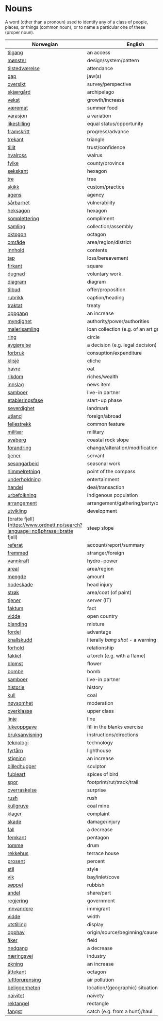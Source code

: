 # Nouns

A word (other than a pronoun) used to identify any of a class of people, places, or things (common noun), or to name a particular one of these (proper noun).

| Norwegian | English | Gender |
| --- | --- | --- |
| [tilgang](https://www.ordnett.no/search?language=no&phrase=tilgang) | an access | i |
| [mønster](https://www.ordnett.no/search?language=no&phrase=mønster) | design/system/pattern | i |
| [tilstedværelse](https://www.ordnett.no/search?language=no&phrase=tilstedværelse) | attendance | i |
| [gap](https://www.ordnett.no/search?language=no&phrase=gap) | jaw(s) | m |
| [oversikt](https://www.ordnett.no/search?language=no&phrase=oversikt) | survey/perspective | m |
| [skjærgård](https://www.ordnett.no/search?language=no&phrase=skjærgård) | archipelago | m |
| [vekst](https://www.ordnett.no/search?language=no&phrase=vekst) | growth/increase | m |
| [væremat](https://www.ordnett.no/search?language=no&phrase=væremat) | summer food | m |
| [varasjon](https://www.ordnett.no/search?language=no&phrase=varasjon) | a variation | m |
| [likestilling](https://www.ordnett.no/search?language=no&phrase=likestilling) | equal status/opportunity | m |
| [framskritt](https://www.ordnett.no/search?language=no&phrase=framskritt) | progress/advance | i |
| [trekant](https://www.ordnett.no/search?language=no&phrase=trekant) | triangle | m |
| [tillit](https://www.ordnett.no/search?language=no&phrase=tillit) | trust/confidence | m |
| [hvalross](https://www.ordnett.no/search?language=no&phrase=hvalross) | walrus | m |
| [fylke](https://www.ordnett.no/search?language=no&phrase=fylke) | county/province | i |
| [sekskant](https://www.ordnett.no/search?language=no&phrase=sekskant) | hexagon | m |
| [tre](https://www.ordnett.no/search?language=no&phrase=tre) | tree | i |
| [skikk](https://www.ordnett.no/search?language=no&phrase=skikk) | custom/practice | m |
| [agens](https://www.ordnett.no/search?language=no&phrase=agens) | agency | m |
| [sårbarhet](https://www.ordnett.no/search?language=no&phrase=sårbarhet) | vulnerability | m |
| [heksagon](https://www.ordnett.no/search?language=no&phrase=heksagon) | hexagon | m |
| [komplettering](https://www.ordnett.no/search?language=no&phrase=komplettering) | compliment | m |
| [samling](https://www.ordnett.no/search?language=no&phrase=samling) | collection/assembly | m |
| [oktogon](https://www.ordnett.no/search?language=no&phrase=oktogon) | octagon | m |
| [område](https://www.ordnett.no/search?language=no&phrase=område) | area/region/district | i |
| [innhold](https://www.ordnett.no/search?language=no&phrase=innhold) | contents | i |
| [tap](https://www.ordnett.no/search?language=no&phrase=tap) | loss/bereavement | i |
| [firkant](https://www.ordnett.no/search?language=no&phrase=firkant) | square | m |
| [dugnad](https://www.ordnett.no/search?language=no&phrase=dugnad) | voluntary work | m |
| [diagram](https://www.ordnett.no/search?language=no&phrase=diagram) | diagram | i |
| [tilbud](https://www.ordnett.no/search?language=no&phrase=tilbud) | offer/proposition | i |
| [rubrikk](https://www.ordnett.no/search?language=no&phrase=rubrikk) | caption/heading | m |
| [traktat](https://www.ordnett.no/search?language=no&phrase=traktat) | treaty | m |
| [oppgang](https://www.ordnett.no/search?language=no&phrase=oppgang) | an increase | m |
| [myndighet](https://www.ordnett.no/search?language=no&phrase=myndighet) | authority/power/authorities | m |
| [malerisamling](https://www.ordnett.no/search?language=no&phrase=malerisamling) | loan collection (e.g. of an art gallery) | m |
| [ring](https://www.ordnett.no/search?language=no&phrase=ring) | circle | m |
| [avgjørelse](https://www.ordnett.no/search?language=no&phrase=avgjørelse) | a decision (e.g. legal decision) | m |
| [forbruk](https://www.ordnett.no/search?language=no&phrase=forbruk) | consuption/expenditure | i |
| [klisjé](https://www.ordnett.no/search?language=no&phrase=klisjé) | cliche | m |
| [havre](https://www.ordnett.no/search?language=no&phrase=havre) | oat | m |
| [rikdom](https://www.ordnett.no/search?language=no&phrase=rikdom) | riches/wealth | m |
| [innslag](https://www.ordnett.no/search?language=no&phrase=innslag) | news item | i |
| [samboer](https://www.ordnett.no/search?language=no&phrase=samboer) | live-in partner | m |
| [etableringsfase](https://www.ordnett.no/search?language=no&phrase=etableringsfase) | start-up phase | m |
| [severdighet](https://www.ordnett.no/search?language=no&phrase=severdighet) | landmark | m |
| [utland](https://www.ordnett.no/search?language=no&phrase=utland) | foreign/abroad | m |
| [fellestrekk](https://www.ordnett.no/search?language=no&phrase=fellestrekk) | common feature | i |
| [militær](https://www.ordnett.no/search?language=no&phrase=militær) | military | m |
| [svaberg](https://www.ordnett.no/search?language=no&phrase=svaberg) | coastal rock slope | i |
| [forandring](https://www.ordnett.no/search?language=no&phrase=forandring) | change/alteration/modification | m |
| [tjener](https://www.ordnett.no/search?language=no&phrase=tjener) | servant | m |
| [sesongarbeid](https://www.ordnett.no/search?language=no&phrase=sesongarbeid) | seasonal work | i |
| [himmelretning](https://www.ordnett.no/search?language=no&phrase=himmelretning) | point of the compass | m |
| [underholdning](https://www.ordnett.no/search?language=no&phrase=underholdning) | entertainment | m |
| [handel](https://www.ordnett.no/search?language=no&phrase=handel) | deal/transaction | m |
| [urbefolkning](https://www.ordnett.no/search?language=no&phrase=urbefolkning) | indigenous population | m |
| [arrangement](https://www.ordnett.no/search?language=no&phrase=arrangement) | arrangement/gathering/party/organisation | i |
| [utvikling](https://www.ordnett.no/search?language=no&phrase=utvikling) | development | m |
| [bratte fjell](https://www.ordnett.no/search?language=no&phrase=bratte fjell) | steep slope | m |
| [referat](https://www.ordnett.no/search?language=no&phrase=referat) | account/report/summary | i |
| [fremmed](https://www.ordnett.no/search?language=no&phrase=fremmed) | stranger/foreign | m |
| [vannkraft](https://www.ordnett.no/search?language=no&phrase=vannkraft) | hydro-power | m |
| [areal](https://www.ordnett.no/search?language=no&phrase=areal) | area/region | i |
| [mengde](https://www.ordnett.no/search?language=no&phrase=mengde) | amount | m |
| [hodeskade](https://www.ordnett.no/search?language=no&phrase=hodeskade) | head injury | m |
| [strøk](https://www.ordnett.no/search?language=no&phrase=strøk) | area/coat (of paint) | i |
| [tjener](https://www.ordnett.no/search?language=no&phrase=tjener) | server (IT) | m |
| [faktum](https://www.ordnett.no/search?language=no&phrase=faktum) | fact | i |
| [vidde](https://www.ordnett.no/search?language=no&phrase=vidde) | open country | m |
| [blanding](https://www.ordnett.no/search?language=no&phrase=blanding) | mixture | m |
| [fordel](https://www.ordnett.no/search?language=no&phrase=fordel) | advantage | m |
| [knallskudd](https://www.ordnett.no/search?language=no&phrase=knallskudd) | literally _bang shot_ - a warning shot gun | i |
| [forhold](https://www.ordnett.no/search?language=no&phrase=forhold) | relationship | i |
| [fakkel](https://www.ordnett.no/search?language=no&phrase=fakkel) | a torch (e.g. with a flame) | m |
| [blomst](https://www.ordnett.no/search?language=no&phrase=blomst) | flower | m |
| [bombe](https://www.ordnett.no/search?language=no&phrase=bombe) | bomb | m |
| [samboer](https://www.ordnett.no/search?language=no&phrase=samboer) | live-in partner | m |
| [historie](https://www.ordnett.no/search?language=no&phrase=historie) | history | m/f |
| [kull](https://www.ordnett.no/search?language=no&phrase=kull) | coal | i |
| [nøysomhet](https://www.ordnett.no/search?language=no&phrase=nøysomhet) | moderation | m |
| [overklasse](https://www.ordnett.no/search?language=no&phrase=overklasse) | upper class | m |
| [linje](https://www.ordnett.no/search?language=no&phrase=linje) | line | m |
| [lukeoppgave](https://www.ordnett.no/search?language=no&phrase=lukeoppgave) | fill in the blanks exercise | m |
| [bruksanvisning](https://www.ordnett.no/search?language=no&phrase=bruksanvisning) | instructions/directions | m |
| [teknologi](https://www.ordnett.no/search?language=no&phrase=teknologi) | technology | m |
| [fyrtårn](https://www.ordnett.no/search?language=no&phrase=fyrtårn) | lighthouse | i |
| [stigning](https://www.ordnett.no/search?language=no&phrase=stigning) | an increase | m |
| [billedhugger](https://www.ordnett.no/search?language=no&phrase=billedhugger) | sculptor | m |
| [fubleart](https://www.ordnett.no/search?language=no&phrase=fubleart) | spices of bird | m/f |
| [spor](https://www.ordnett.no/search?language=no&phrase=spor) | footprint/rut/track/trail | i |
| [overraskelse](https://www.ordnett.no/search?language=no&phrase=overraskelse) | surprise | m |
| [rush](https://www.ordnett.no/search?language=no&phrase=rush) | rush | i |
| [kullgruve](https://www.ordnett.no/search?language=no&phrase=kullgruve) | coal mine | m |
| [klager](https://www.ordnett.no/search?language=no&phrase=klager) | complaint | m |
| [skade](https://www.ordnett.no/search?language=no&phrase=skade) | damage/injury | m |
| [fall](https://www.ordnett.no/search?language=no&phrase=fall) | a decrease | i |
| [femkant](https://www.ordnett.no/search?language=no&phrase=femkant) | pentagon | m |
| [tomme](https://www.ordnett.no/search?language=no&phrase=tomme) | drum | m |
| [rekkehus](https://www.ordnett.no/search?language=no&phrase=rekkehus) | terrace house | i |
| [prosent](https://www.ordnett.no/search?language=no&phrase=prosent) | percent | m |
| [stil](https://www.ordnett.no/search?language=no&phrase=stil) | style | m |
| [vik](https://www.ordnett.no/search?language=no&phrase=vik) | bay/inlet/cove | m |
| [søppel](https://www.ordnett.no/search?language=no&phrase=søppel) | rubbish | i |
| [andel](https://www.ordnett.no/search?language=no&phrase=andel) | share/part | m |
| [regjering](https://www.ordnett.no/search?language=no&phrase=regjering) | government | m |
| [innvandere](https://www.ordnett.no/search?language=no&phrase=innvandere) | immigrant | m |
| [vidde](https://www.ordnett.no/search?language=no&phrase=vidde) | width | m/f |
| [utstilling](https://www.ordnett.no/search?language=no&phrase=utstilling) | display | m |
| [opphav](https://www.ordnett.no/search?language=no&phrase=opphav) | origin/source/beginning/cause | i |
| [åker](https://www.ordnett.no/search?language=no&phrase=åker) | field | m |
| [nedgang](https://www.ordnett.no/search?language=no&phrase=nedgang) | a decrease | m |
| [næringsvei](https://www.ordnett.no/search?language=no&phrase=næringsvei) | industry | m |
| [økning](https://www.ordnett.no/search?language=no&phrase=økning) | an increase | m |
| [åttekant](https://www.ordnett.no/search?language=no&phrase=åttekant) | octagon | m |
| [luftforurensing](https://www.ordnett.no/search?language=no&phrase=luftforurensing) | air pollution | m |
| [beliggenheten](https://www.ordnett.no/search?language=no&phrase=beliggenheten) | location/(geographic) situation | m/f |
| [naivitet](https://www.ordnett.no/search?language=no&phrase=naivitet) | naivety | m |
| [rektangel](https://www.ordnett.no/search?language=no&phrase=rektangel) | rectangle | i |
| [fangst](https://www.ordnett.no/search?language=no&phrase=fangst) | catch (e.g. from a hunt)/haul | m |

